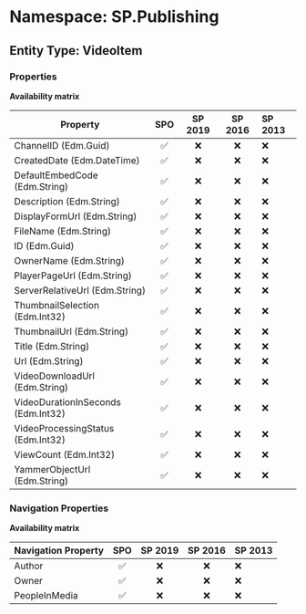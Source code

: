 # Namespace: SP.Publishing

## Entity Type: VideoItem

### Properties

**Availability matrix**

Property | SPO | SP 2019 | SP 2016 | SP 2013
----------|:---:|:-------:|:-------:|:-------
ChannelID (Edm.Guid) | ✅ | ❌ | ❌ | ❌
CreatedDate (Edm.DateTime) | ✅ | ❌ | ❌ | ❌
DefaultEmbedCode (Edm.String) | ✅ | ❌ | ❌ | ❌
Description (Edm.String) | ✅ | ❌ | ❌ | ❌
DisplayFormUrl (Edm.String) | ✅ | ❌ | ❌ | ❌
FileName (Edm.String) | ✅ | ❌ | ❌ | ❌
ID (Edm.Guid) | ✅ | ❌ | ❌ | ❌
OwnerName (Edm.String) | ✅ | ❌ | ❌ | ❌
PlayerPageUrl (Edm.String) | ✅ | ❌ | ❌ | ❌
ServerRelativeUrl (Edm.String) | ✅ | ❌ | ❌ | ❌
ThumbnailSelection (Edm.Int32) | ✅ | ❌ | ❌ | ❌
ThumbnailUrl (Edm.String) | ✅ | ❌ | ❌ | ❌
Title (Edm.String) | ✅ | ❌ | ❌ | ❌
Url (Edm.String) | ✅ | ❌ | ❌ | ❌
VideoDownloadUrl (Edm.String) | ✅ | ❌ | ❌ | ❌
VideoDurationInSeconds (Edm.Int32) | ✅ | ❌ | ❌ | ❌
VideoProcessingStatus (Edm.Int32) | ✅ | ❌ | ❌ | ❌
ViewCount (Edm.Int32) | ✅ | ❌ | ❌ | ❌
YammerObjectUrl (Edm.String) | ✅ | ❌ | ❌ | ❌

### Navigation Properties

**Availability matrix**

Navigation Property | SPO | SP 2019 | SP 2016 | SP 2013
----------|:---:|:-------:|:-------:|:-------
Author | ✅ | ❌ | ❌ | ❌
Owner | ✅ | ❌ | ❌ | ❌
PeopleInMedia | ✅ | ❌ | ❌ | ❌
